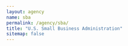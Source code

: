 ```yaml
---
layout: agency
name: sba
permalink: /agency/sba/
title: "U.S. Small Business Administration"
sitemap: false
---
```

